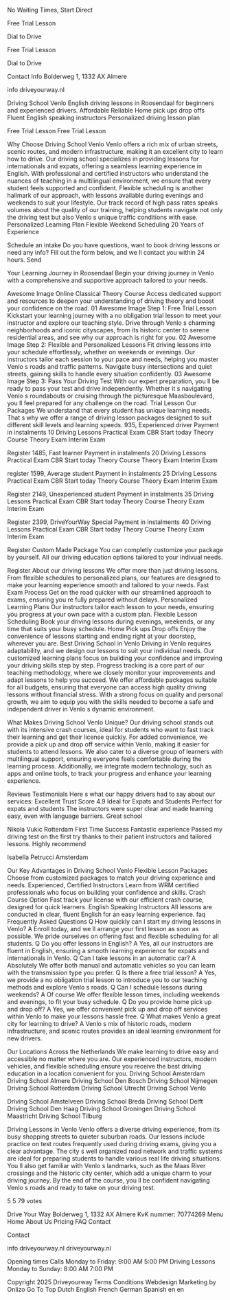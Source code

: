 No Waiting Times, Start Direct

Free Trial Lesson

 Dial to Drive

Free Trial Lesson

 Dial to Drive

 Contact Info
 Bolderweg 1, 1332 AX Almere

 info driveyourway.nl

 Driving School Venlo
English driving lessons in Roosendaal for beginners and experienced drivers.
 Affordable Reliable
 Home pick ups drop offs
 Fluent English speaking instructors
 Personalized driving lesson plan

 Free Trial Lesson 
 Free Trial Lesson 

 Why Choose Driving School Venlo
Venlo offers a rich mix of urban streets, scenic routes, and modern infrastructure, making it an excellent city to learn how to drive. Our driving school specializes in providing lessons for internationals and expats, offering a seamless learning experience in English. With professional and certified instructors who understand the nuances of teaching in a multilingual environment, we ensure that every student feels supported and confident. Flexible scheduling is another hallmark of our approach, with lessons available during evenings and weekends to suit your lifestyle. Our track record of high pass rates speaks volumes about the quality of our training, helping students navigate not only the driving test but also Venlo s unique traffic conditions with ease. 
 Personalized Learning Plan
 Flexible Weekend Scheduling
 20 Years of Experience

 Schedule an intake
Do you have questions, want to book driving lessons or need any info? Fill out the form below, and we ll contact you within 24 hours.
Send

 Your Learning Journey in Roosendaal
Begin your driving journey in Venlo with a comprehensive and supportive approach tailored to your needs. 

Awesome Image
 Online Classical Theory Course
Access dedicated support and resources to deepen your understanding of driving theory and boost your confidence on the road.
01
Awesome Image
 Step 1: Free Trial Lesson 
Kickstart your learning journey with a no obligation trial lesson to meet your instructor and explore our teaching style. Drive through Venlo s charming neighborhoods and iconic cityscapes, from its historic center to serene residential areas, and see why our approach is right for you. 
02
Awesome Image
 Step 2: Flexible and Personalized Lessons 
Fit driving lessons into your schedule effortlessly, whether on weekends or evenings. Our instructors tailor each session to your pace and needs, helping you master Venlo s roads and traffic patterns. Navigate busy intersections and quiet streets, gaining skills to handle every situation confidently. 
03
Awesome Image
 Step 3: Pass Your Driving Test 
With our expert preparation, you ll be ready to pass your test and drive independently. Whether it s navigating Venlo s roundabouts or cruising through the picturesque Maasboulevard, you ll feel prepared for any challenge on the road. 
Trial Lesson
 Our Packages 
We understand that every student has unique learning needs. That s why we offer a range of driving lesson packages designed to suit different skill levels and learning speeds.
 935, 
 Experienced driver
Payment in instalments
 10 Driving Lessons
 Practical Exam CBR
 Start today
 Theory Course
 Theory Exam
 Interim Exam

Register
 1485, 
 Fast learner
Payment in instalments
 20 Driving Lessons
 Practical Exam CBR
 Start today
 Theory Course
 Theory Exam
 Interim Exam

register
 1599, 
 Average student
Payment in instalments
 25 Driving Lessons
 Practical Exam CBR
 Start today
 Theory Course
 Theory Exam
 Interim Exam

Register
 2149, 
 Unexperienced student
Payment in instalments
 35 Driving Lessons
 Practical Exam CBR
 Start today
 Theory Course
 Theory Exam
 Interim Exam

Register
 2399, 
 DriveYourWay Special
Payment in instalments
 40 Driving Lessons
 Practical Exam CBR
 Start today
 Theory Course
 Theory Exam
 Interim Exam

Register
 Custom Made Package
 You can completly customize your package by yourself. All our driving education options tailored to your indivual needs.

Register
 About our driving lessons
We offer more than just driving lessons. From flexible schedules to personalized plans, our features are designed to make your learning experience smooth and tailored to your needs. 
 Fast Exam Process
Get on the road quicker with our streamlined approach to exams, ensuring you re fully prepared without delays.
 Personalized Learning Plans
Our instructors tailor each lesson to your needs, ensuring you progress at your own pace with a custom plan.
 Flexible Lesson Scheduling
Book your driving lessons during evenings, weekends, or any time that suits your busy schedule. 
 Home Pick ups Drop offs
Enjoy the convenience of lessons starting and ending right at your doorstep, wherever you are.
 Best Driving School in Venlo
Driving in Venlo requires adaptability, and we design our lessons to suit your individual needs. Our customized learning plans focus on building your confidence and improving your driving skills step by step. Progress tracking is a core part of our teaching methodology, where we closely monitor your improvements and adapt lessons to help you succeed. We offer affordable packages suitable for all budgets, ensuring that everyone can access high quality driving lessons without financial stress. With a strong focus on quality and personal growth, we aim to equip you with the skills needed to become a safe and independent driver in Venlo s dynamic environment. 

 What Makes Driving School Venlo Unique?
Our driving school stands out with its intensive crash courses, ideal for students who want to fast track their learning and get their license quickly. For added convenience, we provide a pick up and drop off service within Venlo, making it easier for students to attend lessons. We also cater to a diverse group of learners with multilingual support, ensuring everyone feels comfortable during the learning process. Additionally, we integrate modern technology, such as apps and online tools, to track your progress and enhance your learning experience. 

 Reviews Testimonials
Here s what our happy drivers had to say about our services:
 Excellent
Trust Score 4.9
 Ideal for Expats and Students
Perfect for expats and students The instructors were super clear and made learning easy, even with language barriers. Great school

 Nikola Vukic
 Rotterdam
 First Time Success
Fantastic experience Passed my driving test on the first try thanks to their patient instructors and tailored lessons. Highly recommend

 Isabella Petrucci
 Amsterdam

 Our Key Advantages in Driving School Venlo
 Flexible Lesson Packages 
Choose from customized packages to match your driving experience and needs. 
 Experienced, Certified Instructors 
Learn from WRM certified professionals who focus on building your confidence and skills. 
 Crash Course Option 
Fast track your license with our efficient crash course, designed for quick learners. 
 English Speaking Instructors 
All lessons are conducted in clear, fluent English for an easy learning experience. 
faq
 Frequently Asked Questions
 Q How quickly can I start my driving lessons in Venlo?
A Enroll today, and we ll arrange your first lesson as soon as possible. We pride ourselves on offering fast and flexible scheduling for all students.
 Q Do you offer lessons in English?
A Yes, all our instructors are fluent in English, ensuring a smooth learning experience for expats and internationals in Venlo.
 Q Can I take lessons in an automatic car? 
A Absolutely We offer both manual and automatic vehicles so you can learn with the transmission type you prefer.
 Q Is there a free trial lesson?
A Yes, we provide a no obligation trial lesson to introduce you to our teaching methods and explore Venlo s roads.
 Q Can I schedule lessons during weekends? 
A Of course We offer flexible lesson times, including weekends and evenings, to fit your busy schedule.
 Q Do you provide home pick up and drop off? 
A Yes, we offer convenient pick up and drop off services within Venlo to make your lessons hassle free. 
 Q What makes Venlo a great city for learning to drive? 
A Venlo s mix of historic roads, modern infrastructure, and scenic routes provides an ideal learning environment for new drivers. 

 Our Locations Across the Netherlands
We make learning to drive easy and accessible no matter where you are. Our experienced instructors, modern vehicles, and flexible scheduling ensure you receive the best driving education in a location convenient for you. 
 Driving School Amsterdam
 Driving School Almere
 Driving School Den Bosch
 Driving School Nijmegen
 Driving School Rotterdam
 Driving School Utrecht
 Driving School Venlo

 Driving School Amstelveen
 Driving School Breda
 Driving School Delft
 Driving School Den Haag 
 Driving School Groningen
 Driving School Maastricht
 Driving School Tilburg

 Driving Lessons in Venlo
Venlo offers a diverse driving experience, from its busy shopping streets to quieter suburban roads. Our lessons include practice on test routes frequently used during driving exams, giving you a clear advantage. The city s well organized road network and traffic systems are ideal for preparing students to handle various real life driving situations. You ll also get familiar with Venlo s landmarks, such as the Maas River crossings and the historic city center, which add a unique charm to your driving journey. By the end of the course, you ll be confident navigating Venlo s roads and ready to take on your driving test. 

5 5 79 votes 

Drive Your Way Bolderweg 1, 1332 AX Almere KvK nummer: 70774269 
 Menu
 Home 
 About Us 
 Pricing 
 FAQ 
 Contact 

 Contact

 info driveyourway.nl
 driveyourway.nl 

 Opening times
 Calls
 Monday to Friday: 9:00 AM 5:00 PM
 Driving Lessons
 Monday to Sunday: 8:00 AM 7:00 PM

 Copyright 2025 Driveyourway Terms Conditions Webdesign Marketing by Onlizo
Go To Top
 Dutch English French German Spanish
en en